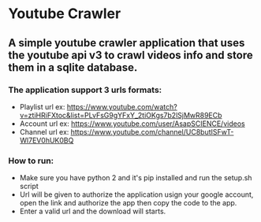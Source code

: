 # Youtube Crawler

## A simple youtube crawler application that uses the youtube api v3 to crawl videos info and store them in a sqlite database.

### The application support 3 urls formats:
* Playlist url ex: https://www.youtube.com/watch?v=ztiHRiFXtoc&list=PLvFsG9gYFxY_2tiOKgs7b2lSjMwR89ECb
* Account url ex: https://www.youtube.com/user/AsapSCIENCE/videos 
* Channel url ex: https://www.youtube.com/channel/UC8butISFwT-Wl7EV0hUK0BQ

### How to run:
* Make sure you have python 2 and it's pip installed and run the setup.sh script
* Url will be given to authorize the application usign your google account, open the link and authorize the app then copy the code
 to the app.
 * Enter a valid url and the download will starts.
